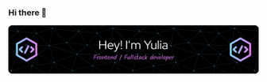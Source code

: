 ### Hi there 👋

<!--
**yuliaalexeev/yuliaalexeev** is a ✨ _special_ ✨ repository because its `README.md` (this file) appears on your GitHub profile.

Here are some ideas to get you started:
![github-header-image](https://user-images.githubusercontent.com/19981534/170818892-27101dcf-bbc9-45d7-bc02-43311fa7c2a2.png)

- 🔭 I’m currently working on ...
- 🌱 I’m currently learning ...
- 👯 I’m looking to collaborate on ...
- 🤔 I’m looking for help with ...
- 💬 Ask me about ...
- 📫 How to reach me: ...
- 😄 Pronouns: ...
- ⚡ Fun fact: ...
-->

![Header](./github-header-image.png)

